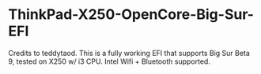 # ThinkPad-X250-OpenCore-Big-Sur-EFI

Credits to teddytaod. This is a fully working EFI that supports Big Sur Beta 9, tested on X250 w/ i3 CPU. Intel Wifi + Bluetooth supported.
